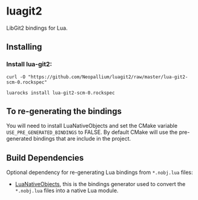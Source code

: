 luagit2
=======

LibGit2 bindings for Lua.

Installing
----------

### Install lua-git2:

	curl -O "https://github.com/Neopallium/luagit2/raw/master/lua-git2-scm-0.rockspec"
	
	luarocks install lua-git2-scm-0.rockspec


To re-generating the bindings
-----------------------------

You will need to install LuaNativeObjects and set the CMake variable `USE_PRE_GENERATED_BINDINGS` to FALSE.
By default CMake will use the pre-generated bindings that are include in the project.

Build Dependencies
------------------

Optional dependency for re-generating Lua bindings from `*.nobj.lua` files:

* [LuaNativeObjects](https://github.com/Neopallium/LuaNativeObjects), this is the bindings generator used to convert the `*.nobj.lua` files into a native Lua module.

